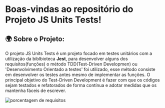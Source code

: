 # Boas-vindas ao repositório do Projeto JS Units Tests!

## 🌍 Sobre o Projeto:
O projeto JS Units Tests é um projeto focado em testes unitários com a utilização da biblbioteca **Jest**, para desenvolver alguns dos requisitos(funções) o método TDD(Test-Driven Developmen) ou 'Desenvolvimento Orientado a testes' foi utilizado, esse método consiste em desenvolver os testes antes mesmo de implementar as funções. O principal objetivo do Test-Driven Development é fazer com que os códigos sejam testados e refatorados de forma contínua e adotar medidas que os mantenha fáceis de escrever.

<img src='pf.png' alt='porcentagem de requisitos'></img>
